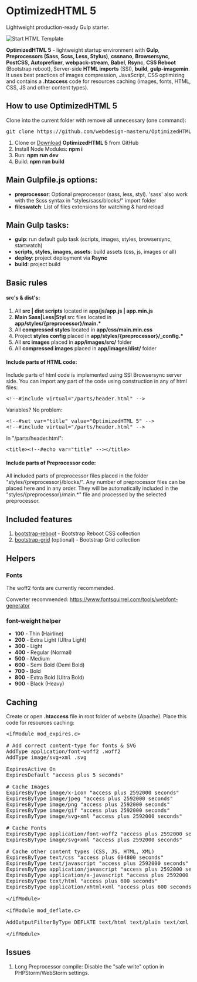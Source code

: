 <h1>OptimizedHTML 5</h1>
<p>Lightweight production-ready Gulp starter.</p>

<p>
  <img src="https://raw.githubusercontent.com/webdesign-masteru/OptimizedHTML-5/master/dist/img/preview.jpg" alt="Start HTML Template">
</p>

<p><strong>OptimizedHTML 5</strong> - lightweight startup environment with <strong>Gulp</strong>, <strong>Preprocessors (Sass, Scss, Less, Stylus)</strong>, <strong>cssnano</strong>, <strong>Browsersync</strong>, <strong>PostCSS</strong>, <strong>Autoprefixer</strong>, <strong>webpack-stream</strong>, <strong>Babel</strong>, <strong>Rsync</strong>, <strong>CSS Reboot</strong> (Bootstrap reboot), Server-side <strong>HTML imports</strong> (SSI), <strong>build</strong>, <strong>gulp-imagemin</strong>. It uses best practices of images compression, JavaScript, CSS optimizing and contains a <strong>.htaccess</strong> code for resources caching (images, fonts, HTML, CSS, JS and other content types).</p>

<h2>How to use OptimizedHTML 5</h2>

<p>Clone into the current folder with remove all unnecessary (one command):</p>

<pre>git clone https://github.com/webdesign-masteru/OptimizedHTML-5 .; rm -rf trunk .gitignore readme.md .git .editorconfig</pre>

<ol>
  <li>Clone or <a href="https://github.com/webdesign-masteru/OptimizedHTML-5/archive/master.zip">Download</a> <strong>OptimizedHTML 5</strong> from GitHub</li>
  <li>Install Node Modules: <strong>npm i</strong></li>
  <li>Run: <strong>npm run dev</strong></li>
  <li>Build: <strong>npm run build</strong></li>
</ol>

<h2>Main Gulpfile.js options:</h2>

<ul>
  <li><strong>preprocessor</strong>: Optional preprocessor (sass, less, styl). 'sass' also work with the Scss syntax in "styles/sass/blocks/" import folder</li>
  <li><strong>fileswatch</strong>: List of files extensions for watching & hard reload</li>
</ul>

<h2>Main Gulp tasks:</h2>

<ul>
  <li><strong>gulp</strong>: run default gulp task (scripts, images, styles, browsersync, startwatch)</li>
  <li><strong>scripts, styles, images, assets</strong>: build assets (css, js, images or all)</li>
  <li><strong>deploy</strong>: project deployment via <strong>Rsync</strong></li>
  <li><strong>build</strong>: project build</li>
</ul>

<h2>Basic rules</h2>

<h4>src's & dist's:</h4>

<ol>
  <li>All <strong>src | dist scripts</strong> located in <strong>app/js/app.js | app.min.js</strong></li>
  <li><strong>Main Sass|Less|Styl</strong> src files located in <strong>app/styles/{preprocessor}/main.*</strong></li>
  <li>All <strong>compressed styles</strong> located in <strong>app/css/main.min.css</strong></li>
  <li>Project <strong>styles config</strong> placed in <strong>app/styles/{preprocessor}/_config.*</strong></li>
  <li>All <strong>src images</strong> placed in <strong>app/images/src/</strong> folder</li>
  <li>All <strong>compressed images</strong> placed in <strong>app/images/dist/</strong> folder</li>
</ol>

<h4>Include parts of HTML code:</h4>

<p>Include parts of html code is implemented using SSI Browsersync server side. You can import any part of the code using construction in any of html files:</p>

<pre>&lt;!--#include virtual="/parts/header.html" --&gt;</pre>

<p>Variables? No problem:</p>

<pre>
&lt;!--#set var="title" value="OptimizedHTML 5" --&gt;
&lt;!--#include virtual="/parts/header.html" --&gt;
</pre>

<p>In "/parts/header.html":</p>

<pre>
&lt;title&gt;&lt;!--#echo var="title" --&gt;&lt;/title&gt;
</pre>

<h4>Include parts of Preprocessor code:</h4>

<p>All included parts of preprocessor files placed in the folder "styles/{preprocessor}/blocks/". Any number of preprocessor files can be placed here and in any order. They will be automatically included in the "styles/{preprocessor}/main.*" file and processed by the selected preprocessor.</p>

<h2>Included features</h2>

<ol>
  <li><a href="https://getbootstrap.com/docs/5.3/content/reboot/">bootstrap-reboot</a> - Bootstrap Reboot CSS collection</li>
   <li><a href="https://getbootstrap.com/docs/5.3/layout/grid/">bootstrap-grid</a> (optional) - Bootstrap Grid collection</li>
</ol>

<h2>Helpers</h2>

<h3>Fonts</h3>

<p>The woff2 fonts are currently recommended.</p>

<p>Converter recommended: <a href="https://www.fontsquirrel.com/tools/webfont-generator">https://www.fontsquirrel.com/tools/webfont-generator</a><br>

<h3>font-weight helper</h3>

<ul>
  <li><strong>100</strong> - Thin (Hairline)</li>
  <li><strong>200</strong> - Extra Light (Ultra Light)</li>
  <li><strong>300</strong> - Light</li>
  <li><strong>400</strong> - Regular (Normal)</li>
  <li><strong>500</strong> - Medium</li>
  <li><strong>600</strong> - Semi Bold (Demi Bold)</li>
  <li><strong>700</strong> - Bold</li>
  <li><strong>800</strong> - Extra Bold (Ultra Bold)</li>
  <li><strong>900</strong> - Black (Heavy)</li>
</ul>

<h2>Caching</h2>

<p>Create or open <strong>.htaccess</strong> file in root folder of website (Apache). Place this code for resources caching:</p>

<pre>
&lt;ifModule mod_expires.c&gt;

# Add correct content-type for fonts & SVG
AddType application/font-woff2 .woff2
AddType image/svg+xml .svg

ExpiresActive On
ExpiresDefault "access plus 5 seconds"

# Cache Images
ExpiresByType image/x-icon "access plus 2592000 seconds"
ExpiresByType image/jpeg "access plus 2592000 seconds"
ExpiresByType image/png "access plus 2592000 seconds"
ExpiresByType image/gif "access plus 2592000 seconds"
ExpiresByType image/svg+xml "access plus 2592000 seconds"

# Cache Fonts
ExpiresByType application/font-woff2 "access plus 2592000 seconds"
ExpiresByType image/svg+xml "access plus 2592000 seconds"

# Cache other content types (CSS, JS, HTML, XML)
ExpiresByType text/css "access plus 604800 seconds"
ExpiresByType text/javascript "access plus 2592000 seconds"
ExpiresByType application/javascript "access plus 2592000 seconds"
ExpiresByType application/x-javascript "access plus 2592000 seconds"
ExpiresByType text/html "access plus 600 seconds"
ExpiresByType application/xhtml+xml "access plus 600 seconds"

&lt;/ifModule&gt;

&lt;ifModule mod_deflate.c&gt;

AddOutputFilterByType DEFLATE text/html text/plain text/xml application/xml application/xhtml+xml text/css text/javascript application/javascript application/x-javascript application/font-woff2 image/svg+xml

&lt;/ifModule&gt;
</pre>

<h2>Issues</h2>

<ol>
  <li>Long Preprocessor compile: Disable the "safe write" option in PHPStorm/WebStorm settings.</li>
</ol>
